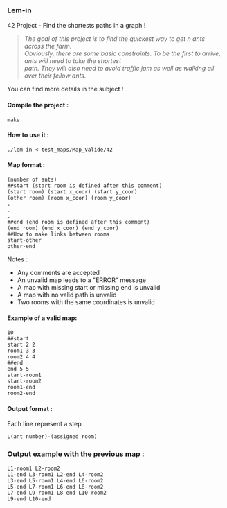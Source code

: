 ### Lem-in
42 Project - Find the shortests paths in a graph !
>_The goal of this project is to find the quickest way to get n ants across the farm.  
Obviously, there are some basic constraints. To be the first to arrive, ants will need to take the shortest  
path. They will also need to avoid traffic jam as well as walking all over their fellow ants._

You can find more details in the subject !
#### Compile the project :
```
make
```
#### How to use it :
```
./lem-in < test_maps/Map_Valide/42
```
#### Map format :
```
(number of ants)
##start (start room is defined after this comment)
(start room) (start x_coor) (start y_coor)
(other room) (room x_coor) (room y_coor)
.
.
.
##end (end room is defined after this comment)
(end room) (end x_coor) (end y_coor)
##How to make links between rooms
start-other
other-end
```
Notes : 
* Any comments are accepted
* An unvalid map leads to a "ERROR" message
* A map with missing start or missing end is unvalid
* A map with no valid path is unvalid
* Two rooms with the same coordinates is unvalid
#### Example of a valid map: 
```
10
##start
start 2 2
room1 3 3
room2 4 4
##end
end 5 5
start-room1
start-room2
room1-end
room2-end
```
#### Output format :
Each line represent a step
```
L(ant number)-(assigned room)
```
### Output example with the previous map :
```
L1-room1 L2-room2
L1-end L3-room1 L2-end L4-room2
L3-end L5-room1 L4-end L6-room2
L5-end L7-room1 L6-end L8-room2
L7-end L9-room1 L8-end L10-room2
L9-end L10-end
```
